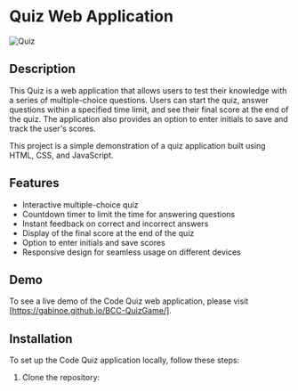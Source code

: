 # Quiz Web Application

![Quiz](https://gabinoe.github.io/BCC-QuizGame)

## Description

This Quiz is a web application that allows users to test their knowledge with a series of multiple-choice questions. Users can start the quiz, answer questions within a specified time limit, and see their final score at the end of the quiz. The application also provides an option to enter initials to save and track the user's scores.

This project is a simple demonstration of a quiz application built using HTML, CSS, and JavaScript.

## Features

- Interactive multiple-choice quiz
- Countdown timer to limit the time for answering questions
- Instant feedback on correct and incorrect answers
- Display of the final score at the end of the quiz
- Option to enter initials and save scores
- Responsive design for seamless usage on different devices

## Demo

To see a live demo of the Code Quiz web application, please visit [https://gabinoe.github.io/BCC-QuizGame/].

## Installation

To set up the Code Quiz application locally, follow these steps:

1. Clone the repository:


